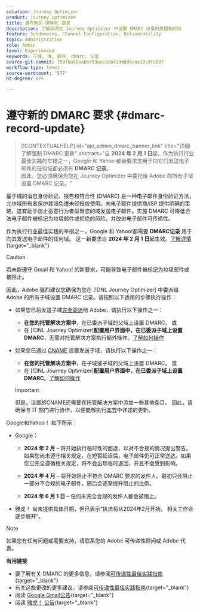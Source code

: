```yaml
---
solution: Journey Optimizer
product: journey optimizer
title: 遵守新的 DMARC 要求
description: 了解必须在 Journey Optimizer 中设置 DMARC 记录的原因和时间
feature: Subdomains, Channel Configuration, Deliverability
topic: Administration
role: Admin
level: Experienced
keywords: 子域, 域, 邮件, dmarc, 记录
source-git-commit: f59f6a60aabb793aec0cb813ddd9cee10c0fc097
workflow-type: tm+mt
source-wordcount: '577'
ht-degree: 87%

---
```


# 遵守新的 DMARC 要求 {#dmarc-record-update}

>[!CONTEXTUALHELP]
>id="ajo_admin_dmarc_banner_link"
>title="详细了解强制 DMARC 更新"
>abstract="自 **2024 年 2 月 1 日**&#x200B;起，作为执行行业最佳实践的举措之一，Google 和 Yahoo 都会要求您用于向它们发送电子邮件的任何域都必须有 **DMARC 记录**。<br>因此，您必须确保为您在 Journey Optimizer 中委托给 Adobe 的所有子域设置 DMARC 记录。"

基于域的消息身份验证、报告和符合性 (DMARC) 是一种电子邮件身份验证方法，允许域所有者保护其域免遭未经授权使用。向电子邮件提供商/ISP 提供明确的策略，这有助于防止恶意行为者假冒您的域发送电子邮件。实施 DMARC 可降低合法电子邮件被标记为垃圾邮件或拒绝的风险，并改进电子邮件可传递性。

作为执行行业最佳实践的举措之一，Google 和 Yahoo!都需要 **DMARC记录** 用于向其发送电子邮件的任何域。 这一新要求自 **2024 年 2 月 1 日**&#x200B;起生效。[了解详情](https://experienceleague.adobe.com/docs/deliverability-learn/deliverability-best-practice-guide/additional-resources/guidance-around-changes-to-google-and-yahoo.html?lang=zh-Hans#dmarc){target="_blank"}

>[!CAUTION]
>
>若未能遵守 Gmail 和 Yahoo! 的新要求，可能导致电子邮件被标记为垃圾邮件或被阻止。

因此，Adobe 强烈建议您确保为您在 [!DNL Journey Optimizer] 中委派给 Adobe 的所有子域设置 DMARC 记录。请按照以下适用的步骤执行操作：

* 如果您已将发送子域[完全委派](delegate-subdomain.md#full-subdomain-delegation)给 Adobe，请执行以下操作之一：

   * **在您的托管解决方案中**，在已委派子域的父域上设置 DMARC。
或
   * 在 [!DNL Journey Optimizer]**配置用户界面中，在已委派子域上设置 DMARC**，无需对托管解决方案执行额外操作。[了解如何操作](dmarc-record.md#implement-dmarc)

* 如果您已通过 [CNAME](delegate-subdomain.md#cname-subdomain-delegation) 设置发送子域，请执行以下操作之一：

   * **在您的托管解决方案中**，在子域或子域的父域上设置 DMARC。
或
   * 在 [!DNL Journey Optimizer]**配置用户界面中，在已委派子域上设置 DMARC**。[了解如何操作](dmarc-record.md#implement-dmarc)

  >[!IMPORTANT]
  >
  >但是，设置的CNAME还需要在托管解决方案中添加一些其他条目。 因此，请确保与 IT 部门进行协作，以便能够执行[本节](dmarc-record.md#implement-dmarc)中详述的更新。

Google和Yahoo！ 如下所示：

* Google：

   * **2024 年 2 月** – 将开始执行临时性的回退，以对不合规的情况提出警告。如果您尚未遵守相关规定，在短暂延迟后，电子邮件仍可正常送达。如果您已完全遵循相关规定，将不会出现临时退回，并且不会受到影响。

   * **2024 年 4 月** – 将开始阻止不符合 DMARC 要求的发件人。最初只会阻止一部分不合规的电子邮件，随后会逐渐提升阻止的比例。

   * **2024 年 6 月 1 日** – 任何未完全合规的发件人都会被阻止。

* 雅虎！ 尚未提供具体日期，但已表示“执法将从2024年2月开始。 相关工作会逐步展开”。

>[!NOTE]
>
>如果您有任何问题或需要支持，请联系您的 Adobe 可传递性顾问或 Adobe 代表。

**有用链接**

* 要了解有关 DMARC 的更多信息，请参阅[可传递性最佳实践指南](https://experienceleague.adobe.com/docs/deliverability-learn/deliverability-best-practice-guide/additional-resources/technotes/implement-dmarc.html?lang=zh-Hans#about){target="_blank"}
* 有关这些更改的更多建议，请参阅[可传递性最佳实践指南](https://experienceleague.adobe.com/docs/deliverability-learn/deliverability-best-practice-guide/additional-resources/guidance-around-changes-to-google-and-yahoo.html?lang=zh-Hans){target="_blank"}
* 阅读 [Google Gmail公告](https://blog.google/products/gmail/gmail-security-authentication-spam-protection/){target="_blank"}
* 阅读 [雅虎！ 公告](https://blog.postmaster.yahooinc.com/post/730172167494483968/more-secure-less-spam){target="_blank"}
